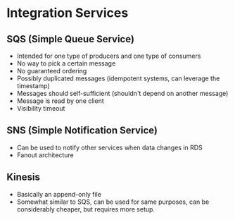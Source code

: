 # Integration Services

## SQS (Simple Queue Service)

- Intended for one type of producers and one type of consumers
- No way to pick a certain message
- No guaranteed ordering
- Possibly duplicated messages (idempotent systems, can leverage the timestamp)
- Messages should self-sufficient (shouldn't depend on another message)
- Message is read by one client
- Visibility timeout

## SNS (Simple Notification Service)

- Can be used to notify other services when data changes in RDS
- Fanout architecture

## Kinesis

- Basically an append-only file
- Somewhat similar to SQS, can be used for same purposes, can be considerably cheaper, but requires more setup.

